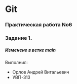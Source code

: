 # Git
### Практическая работа No6
### Задание 1.

##### Изменено в ветке main

Выполнил:
* Орлов Андрей Витальевич
* УВП-313
